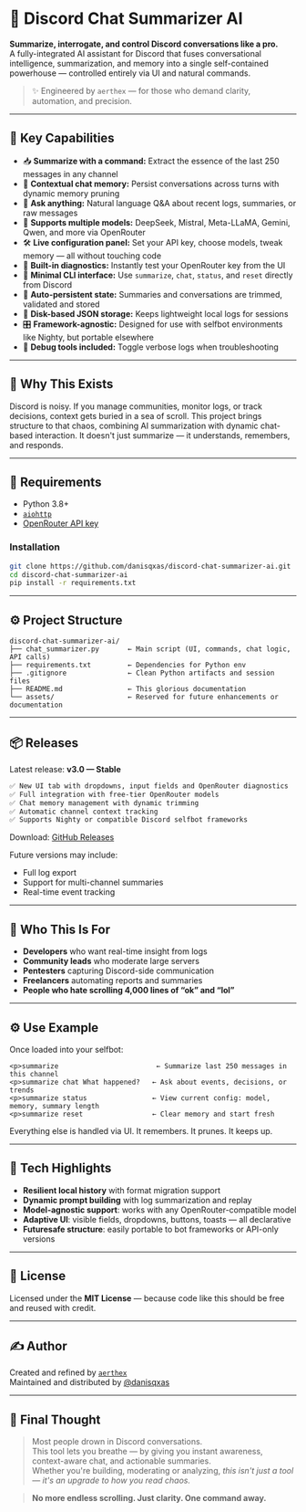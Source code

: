 # 🧠 Discord Chat Summarizer AI

**Summarize, interrogate, and control Discord conversations like a pro.**  
A fully-integrated AI assistant for Discord that fuses conversational intelligence, summarization, and memory into a single self-contained powerhouse — controlled entirely via UI and natural commands.

> ✨ Engineered by `aerthex` — for those who demand clarity, automation, and precision.

---

## 🚀 Key Capabilities

- 📥 **Summarize with a command:** Extract the essence of the last 250 messages in any channel  
- 🧠 **Contextual chat memory:** Persist conversations across turns with dynamic memory pruning  
- 🤖 **Ask anything:** Natural language Q&A about recent logs, summaries, or raw messages  
- 🔐 **Supports multiple models:** DeepSeek, Mistral, Meta-LLaMA, Gemini, Qwen, and more via OpenRouter  
- 🛠️ **Live configuration panel:** Set your API key, choose models, tweak memory — all without touching code  
- 🔬 **Built-in diagnostics:** Instantly test your OpenRouter key from the UI  
- 💬 **Minimal CLI interface:** Use `summarize`, `chat`, `status`, and `reset` directly from Discord  
- 📂 **Auto-persistent state:** Summaries and conversations are trimmed, validated and stored  
- 💾 **Disk-based JSON storage:** Keeps lightweight local logs for sessions  
- 🎛️ **Framework-agnostic:** Designed for use with selfbot environments like Nighty, but portable elsewhere  
- 🧪 **Debug tools included:** Toggle verbose logs when troubleshooting  

---

## 🧠 Why This Exists

Discord is noisy. If you manage communities, monitor logs, or track decisions, context gets buried in a sea of scroll. This project brings structure to that chaos, combining AI summarization with dynamic chat-based interaction. It doesn't just summarize — it understands, remembers, and responds.

---

## 🧰 Requirements

- Python 3.8+
- [`aiohttp`](https://pypi.org/project/aiohttp/)
- [OpenRouter API key](https://openrouter.ai/keys)

### Installation

```bash
git clone https://github.com/danisqxas/discord-chat-summarizer-ai.git
cd discord-chat-summarizer-ai
pip install -r requirements.txt
```

---

## ⚙️ Project Structure

```
discord-chat-summarizer-ai/
├── chat_summarizer.py       ← Main script (UI, commands, chat logic, API calls)
├── requirements.txt         ← Dependencies for Python env
├── .gitignore               ← Clean Python artifacts and session files
├── README.md                ← This glorious documentation
└── assets/                  ← Reserved for future enhancements or documentation
```

---

## 📦 Releases

Latest release: **v3.0 — Stable**

```txt
✅ New UI tab with dropdowns, input fields and OpenRouter diagnostics  
✅ Full integration with free-tier OpenRouter models  
✅ Chat memory management with dynamic trimming  
✅ Automatic channel context tracking  
✅ Supports Nighty or compatible Discord selfbot frameworks  
```

Download: [GitHub Releases](https://github.com/danisqxas/discord-chat-summarizer-ai/releases)

Future versions may include:
- Full log export
- Support for multi-channel summaries
- Real-time event tracking

---

## 🔎 Who This Is For

- **Developers** who want real-time insight from logs  
- **Community leads** who moderate large servers  
- **Pentesters** capturing Discord-side communication  
- **Freelancers** automating reports and summaries  
- **People who hate scrolling 4,000 lines of “ok” and “lol”**  

---

## ⚙️ Use Example

Once loaded into your selfbot:

```
<p>summarize                        ← Summarize last 250 messages in this channel  
<p>summarize chat What happened?   ← Ask about events, decisions, or trends  
<p>summarize status                ← View current config: model, memory, summary length  
<p>summarize reset                 ← Clear memory and start fresh  
```

Everything else is handled via UI. It remembers. It prunes. It keeps up.

---

## 🧩 Tech Highlights

- **Resilient local history** with format migration support  
- **Dynamic prompt building** with log summarization and replay  
- **Model-agnostic support**: works with any OpenRouter-compatible model  
- **Adaptive UI**: visible fields, dropdowns, buttons, toasts — all declarative  
- **Futuresafe structure**: easily portable to bot frameworks or API-only versions  

---

## 📜 License

Licensed under the **MIT License** — because code like this should be free and reused with credit.

---

## ✍️ Author

Created and refined by [`aerthex`](https://github.com/danisqxas)  
Maintained and distributed by [@danisqxas](https://github.com/danisqxas)

---

## 🧠 Final Thought

> Most people drown in Discord conversations.  
> This tool lets you breathe — by giving you instant awareness, context-aware chat, and actionable summaries.  
> Whether you're building, moderating or analyzing, _this isn't just a tool — it's an upgrade to how you read chaos._

> **No more endless scrolling. Just clarity. One command away.**
